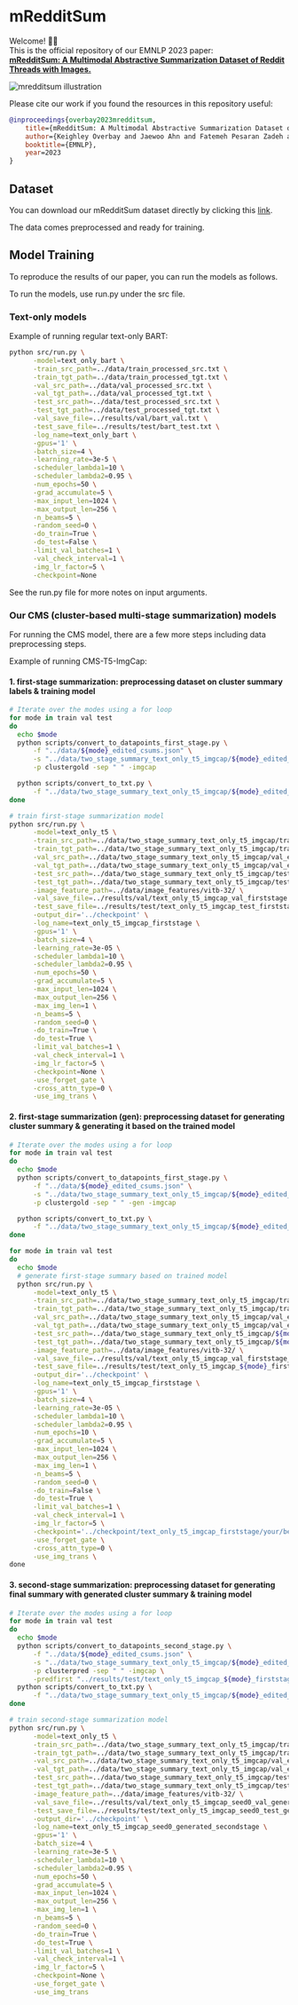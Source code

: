 # mRedditSum

Welcome! 👋🏻\
This is the official repository of our EMNLP 2023 paper: \
**[mRedditSum: A Multimodal Abstractive Summarization Dataset of Reddit Threads with Images.](https://aclanthology.org/2023.emnlp-main.251/)**

![mredditsum illustration](assets/cover.png)

Please cite our work if you found the resources in this repository useful:

```bib
@inproceedings{overbay2023mredditsum,
    title={mRedditSum: A Multimodal Abstractive Summarization Dataset of Reddit Threads with Images.},
    author={Keighley Overbay and Jaewoo Ahn and Fatemeh Pesaran Zadeh and Joonsuk Park and Gunhee Kim},
    booktitle={EMNLP},
    year=2023
}
```

## Dataset

You can download our mRedditSum dataset directly by clicking this [link](https://drive.google.com/file/d/1WhOgsEWmLSnEG2-K8R2n_hogFLGPkI8I/view?usp=sharing).

The data comes preprocessed and ready for training.

## Model Training

To reproduce the results of our paper, you can run the models as follows.

To run the models, use run.py under the src file.

### Text-only models

Example of running regular text-only BART:

```bash
python src/run.py \
      -model=text_only_bart \
      -train_src_path=../data/train_processed_src.txt \
      -train_tgt_path=../data/train_processed_tgt.txt \
      -val_src_path=../data/val_processed_src.txt \
      -val_tgt_path=../data/val_processed_tgt.txt \
      -test_src_path=../data/test_processed_src.txt \
      -test_tgt_path=../data/test_processed_tgt.txt \
      -val_save_file=../results/val/bart_val.txt \
      -test_save_file=../results/test/bart_test.txt \
      -log_name=text_only_bart \
      -gpus='1' \
      -batch_size=4 \
      -learning_rate=3e-5 \
      -scheduler_lambda1=10 \
      -scheduler_lambda2=0.95 \
      -num_epochs=50 \
      -grad_accumulate=5 \
      -max_input_len=1024 \
      -max_output_len=256 \
      -n_beams=5 \
      -random_seed=0 \
      -do_train=True \
      -do_test=False \
      -limit_val_batches=1 \
      -val_check_interval=1 \
      -img_lr_factor=5 \
      -checkpoint=None
```

See the run.py file for more notes on input arguments.

### Our CMS (cluster-based multi-stage summarization) models

For running the CMS model, there are a few more steps including data preprocessing steps.

Example of running CMS-T5-ImgCap:

#### 1. first-stage summarization: preprocessing dataset on cluster summary labels & training model

```bash
# Iterate over the modes using a for loop
for mode in train val test
do
  echo $mode
  python scripts/convert_to_datapoints_first_stage.py \
      -f "../data/${mode}_edited_csums.json" \
      -s "../data/two_stage_summary_text_only_t5_imgcap/${mode}_edited_csums_firststage_processed.json" \
      -p clustergold -sep " " -imgcap

  python scripts/convert_to_txt.py \
      -f "../data/two_stage_summary_text_only_t5_imgcap/${mode}_edited_csums_firststage_processed.json"
done

# train first-stage summarization model
python src/run.py \
      -model=text_only_t5 \
      -train_src_path=../data/two_stage_summary_text_only_t5_imgcap/train_edited_csums_firststage_processed_src.txt \
      -train_tgt_path=../data/two_stage_summary_text_only_t5_imgcap/train_edited_csums_firststage_processed_tgt.txt \
      -val_src_path=../data/two_stage_summary_text_only_t5_imgcap/val_edited_csums_firststage_processed_src.txt \
      -val_tgt_path=../data/two_stage_summary_text_only_t5_imgcap/val_edited_csums_firststage_processed_tgt.txt \
      -test_src_path=../data/two_stage_summary_text_only_t5_imgcap/test_edited_csums_firststage_processed_src.txt \
      -test_tgt_path=../data/two_stage_summary_text_only_t5_imgcap/test_edited_csums_firststage_processed_tgt.txt \
      -image_feature_path=../data/image_features/vitb-32/ \
      -val_save_file=../results/val/text_only_t5_imgcap_val_firststage.txt \
      -test_save_file=../results/test/text_only_t5_imgcap_test_firststage.txt \
      -output_dir='../checkpoint' \
      -log_name=text_only_t5_imgcap_firststage \
      -gpus='1' \
      -batch_size=4 \
      -learning_rate=3e-05 \
      -scheduler_lambda1=10 \
      -scheduler_lambda2=0.95 \
      -num_epochs=50 \
      -grad_accumulate=5 \
      -max_input_len=1024 \
      -max_output_len=256 \
      -max_img_len=1 \
      -n_beams=5 \
      -random_seed=0 \
      -do_train=True \
      -do_test=True \
      -limit_val_batches=1 \
      -val_check_interval=1 \
      -img_lr_factor=5 \
      -checkpoint=None \
      -use_forget_gate \
      -cross_attn_type=0 \
      -use_img_trans \
```

#### 2. first-stage summarization (gen): preprocessing dataset for generating cluster summary & generating it based on the trained model

```bash
# Iterate over the modes using a for loop
for mode in train val test
do
  echo $mode
  python scripts/convert_to_datapoints_first_stage.py \
      -f "../data/${mode}_edited_csums.json" \
      -s "../data/two_stage_summary_text_only_t5_imgcap/${mode}_edited_csums_firststage_generated_processed.json" \
      -p clustergold -sep " " -gen -imgcap

  python scripts/convert_to_txt.py \
      -f "../data/two_stage_summary_text_only_t5_imgcap/${mode}_edited_csums_firststage_generated_processed.json"
done

for mode in train val test
do
  echo $mode
  # generate first-stage summary based on trained model
  python src/run.py \
      -model=text_only_t5 \
      -train_src_path=../data/two_stage_summary_text_only_t5_imgcap/train_edited_csums_firststage_generated_processed_src.txt \
      -train_tgt_path=../data/two_stage_summary_text_only_t5_imgcap/train_edited_csums_firststage_generated_processed_tgt.txt \
      -val_src_path=../data/two_stage_summary_text_only_t5_imgcap/val_edited_csums_firststage_generated_processed_src.txt \
      -val_tgt_path=../data/two_stage_summary_text_only_t5_imgcap/val_edited_csums_firststage_generated_processed_tgt.txt \
      -test_src_path=../data/two_stage_summary_text_only_t5_imgcap/${mode}_edited_csums_firststage_generated_processed_src.txt \
      -test_tgt_path=../data/two_stage_summary_text_only_t5_imgcap/${mode}_edited_csums_firststage_generated_processed_tgt.txt \
      -image_feature_path=../data/image_features/vitb-32/ \
      -val_save_file=../results/val/text_only_t5_imgcap_val_firststage_generated.txt \
      -test_save_file=../results/test/text_only_t5_imgcap_${mode}_firststage_generated.txt \
      -output_dir='../checkpoint' \
      -log_name=text_only_t5_imgcap_firststage \
      -gpus='1' \
      -batch_size=4 \
      -learning_rate=3e-05 \
      -scheduler_lambda1=10 \
      -scheduler_lambda2=0.95 \
      -num_epochs=10 \
      -grad_accumulate=5 \
      -max_input_len=1024 \
      -max_output_len=256 \
      -max_img_len=1 \
      -n_beams=5 \
      -random_seed=0 \
      -do_train=False \
      -do_test=True \
      -limit_val_batches=1 \
      -val_check_interval=1 \
      -img_lr_factor=5 \
      -checkpoint='../checkpoint/text_only_t5_imgcap_firststage/your/best/checkpoint.ckpt' \
      -use_forget_gate \
      -cross_attn_type=0 \
      -use_img_trans \
done
```

#### 3. second-stage summarization: preprocessing dataset for generating final summary with generated cluster summary & training model

```bash
# Iterate over the modes using a for loop
for mode in train val test
do
  echo $mode
  python scripts/convert_to_datapoints_second_stage.py \
      -f "../data/${mode}_edited_csums.json" \
      -s "../data/two_stage_summary_text_only_t5_imgcap/${mode}_edited_csums_generated_secondstage_processed.json" \
      -p clusterpred -sep " " -imgcap \
      -predfirst "../results/test/text_only_t5_imgcap_${mode}_firststage_generated.txt_summary_with_ids"
  python scripts/convert_to_txt.py \
      -f "../data/two_stage_summary_text_only_t5_imgcap/${mode}_edited_csums_generated_secondstage_processed.json"
done

# train second-stage summarization model
python src/run.py \
      -model=text_only_t5 \
      -train_src_path=../data/two_stage_summary_text_only_t5_imgcap/train_edited_csums_generated_secondstage_processed_src.txt \
      -train_tgt_path=../data/two_stage_summary_text_only_t5_imgcap/train_edited_csums_generated_secondstage_processed_tgt.txt \
      -val_src_path=../data/two_stage_summary_text_only_t5_imgcap/val_edited_csums_generated_secondstage_processed_src.txt \
      -val_tgt_path=../data/two_stage_summary_text_only_t5_imgcap/val_edited_csums_generated_secondstage_processed_tgt.txt \
      -test_src_path=../data/two_stage_summary_text_only_t5_imgcap/test_edited_csums_generated_secondstage_processed_src.txt \
      -test_tgt_path=../data/two_stage_summary_text_only_t5_imgcap/test_edited_csums_generated_secondstage_processed_tgt.txt \
      -image_feature_path=../data/image_features/vitb-32/ \
      -val_save_file=../results/val/text_only_t5_imgcap_seed0_val_generated_secondstage.txt \
      -test_save_file=../results/test/text_only_t5_imgcap_seed0_test_generated_secondstage.txt \
      -output_dir='../checkpoint' \
      -log_name=text_only_t5_imgcap_seed0_generated_secondstage \
      -gpus='1' \
      -batch_size=4 \
      -learning_rate=3e-5 \
      -scheduler_lambda1=10 \
      -scheduler_lambda2=0.95 \
      -num_epochs=50 \
      -grad_accumulate=5 \
      -max_input_len=1024 \
      -max_output_len=256 \
      -max_img_len=1 \
      -n_beams=5 \
      -random_seed=0 \
      -do_train=True \
      -do_test=True \
      -limit_val_batches=1 \
      -val_check_interval=1 \
      -img_lr_factor=5 \
      -checkpoint=None \
      -use_forget_gate \
      -use_img_trans
```
